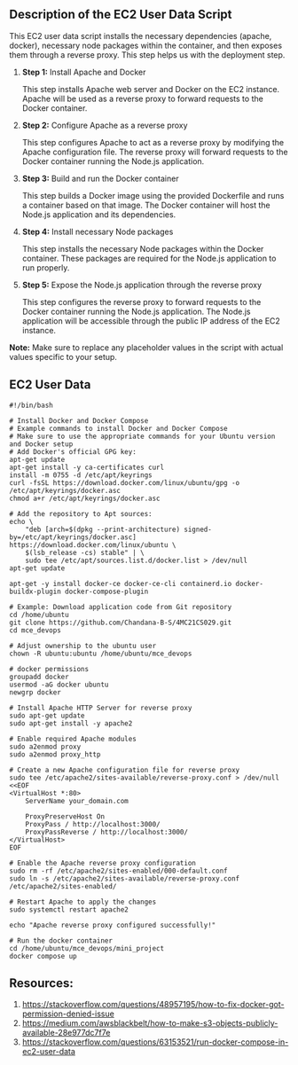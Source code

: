 ## Description of the EC2 User Data Script

This EC2 user data script installs the necessary dependencies (apache, docker), necessary node packages within the container, and then exposes them through a reverse proxy. This step helps us with the deployment step.

1. **Step 1:** Install Apache and Docker
    
    This step installs Apache web server and Docker on the EC2 instance. Apache will be used as a reverse proxy to forward requests to the Docker container.

1. **Step 2:** Configure Apache as a reverse proxy
    
    This step configures Apache to act as a reverse proxy by modifying the Apache configuration file. The reverse proxy will forward requests to the Docker container running the Node.js application.

1. **Step 3:** Build and run the Docker container
    
    This step builds a Docker image using the provided Dockerfile and runs a container based on that image. The Docker container will host the Node.js application and its dependencies.

1. **Step 4:** Install necessary Node packages
    
    This step installs the necessary Node packages within the Docker container. These packages are required for the Node.js application to run properly.

1. **Step 5:** Expose the Node.js application through the reverse proxy
    
    This step configures the reverse proxy to forward requests to the Docker container running the Node.js application. The Node.js application will be accessible through the public IP address of the EC2 instance.

**Note:** Make sure to replace any placeholder values in the script with actual values specific to your setup.

## EC2 User Data

```
#!/bin/bash

# Install Docker and Docker Compose
# Example commands to install Docker and Docker Compose
# Make sure to use the appropriate commands for your Ubuntu version and Docker setup
# Add Docker's official GPG key:
apt-get update
apt-get install -y ca-certificates curl
install -m 0755 -d /etc/apt/keyrings
curl -fsSL https://download.docker.com/linux/ubuntu/gpg -o /etc/apt/keyrings/docker.asc
chmod a+r /etc/apt/keyrings/docker.asc

# Add the repository to Apt sources:
echo \
    "deb [arch=$(dpkg --print-architecture) signed-by=/etc/apt/keyrings/docker.asc] https://download.docker.com/linux/ubuntu \
    $(lsb_release -cs) stable" | \
    sudo tee /etc/apt/sources.list.d/docker.list > /dev/null
apt-get update

apt-get -y install docker-ce docker-ce-cli containerd.io docker-buildx-plugin docker-compose-plugin

# Example: Download application code from Git repository
cd /home/ubuntu
git clone https://github.com/Chandana-B-S/4MC21CS029.git
cd mce_devops

# Adjust ownership to the ubuntu user
chown -R ubuntu:ubuntu /home/ubuntu/mce_devops

# docker permissions
groupadd docker
usermod -aG docker ubuntu
newgrp docker

# Install Apache HTTP Server for reverse proxy
sudo apt-get update
sudo apt-get install -y apache2

# Enable required Apache modules
sudo a2enmod proxy
sudo a2enmod proxy_http

# Create a new Apache configuration file for reverse proxy
sudo tee /etc/apache2/sites-available/reverse-proxy.conf > /dev/null <<EOF
<VirtualHost *:80>
    ServerName your_domain.com

    ProxyPreserveHost On
    ProxyPass / http://localhost:3000/
    ProxyPassReverse / http://localhost:3000/
</VirtualHost>
EOF

# Enable the Apache reverse proxy configuration
sudo rm -rf /etc/apache2/sites-enabled/000-default.conf
sudo ln -s /etc/apache2/sites-available/reverse-proxy.conf /etc/apache2/sites-enabled/

# Restart Apache to apply the changes
sudo systemctl restart apache2

echo "Apache reverse proxy configured successfully!"

# Run the docker container
cd /home/ubuntu/mce_devops/mini_project
docker compose up
```

## Resources:

1. https://stackoverflow.com/questions/48957195/how-to-fix-docker-got-permission-denied-issue
1. https://medium.com/awsblackbelt/how-to-make-s3-objects-publicly-available-28e977dc7f7e
1. https://stackoverflow.com/questions/63153521/run-docker-compose-in-ec2-user-data
